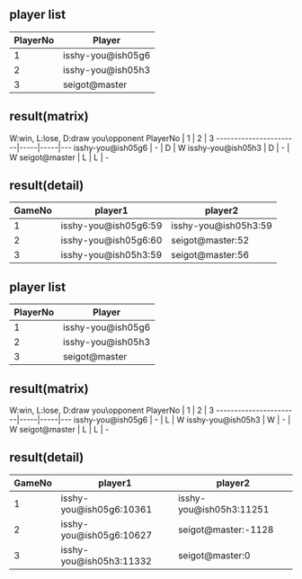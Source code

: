 ## player list
PlayerNo  |  Player
----------|-------------------
1         |  isshy-you@ish05g6
2         |  isshy-you@ish05h3
3         |  seigot@master
## result(matrix)
W:win, L:lose, D:draw
you\opponent PlayerNo  |  1  |  2  |  3
-----------------------|-----|-----|---
isshy-you@ish05g6      |  -  |  D  |  W
isshy-you@ish05h3      |  D  |  -  |  W
seigot@master          |  L  |  L  |  -
## result(detail)
GameNo  |  player1               |  player2
--------|------------------------|----------------------
1       |  isshy-you@ish05g6:59  |  isshy-you@ish05h3:59
2       |  isshy-you@ish05g6:60  |  seigot@master:52
3       |  isshy-you@ish05h3:59  |  seigot@master:56
## player list
PlayerNo  |  Player
----------|-------------------
1         |  isshy-you@ish05g6
2         |  isshy-you@ish05h3
3         |  seigot@master
## result(matrix)
W:win, L:lose, D:draw
you\opponent PlayerNo  |  1  |  2  |  3
-----------------------|-----|-----|---
isshy-you@ish05g6      |  -  |  L  |  W
isshy-you@ish05h3      |  W  |  -  |  W
seigot@master          |  L  |  L  |  -
## result(detail)
GameNo  |  player1                  |  player2
--------|---------------------------|-------------------------
1       |  isshy-you@ish05g6:10361  |  isshy-you@ish05h3:11251
2       |  isshy-you@ish05g6:10627  |  seigot@master:-1128
3       |  isshy-you@ish05h3:11332  |  seigot@master:0
